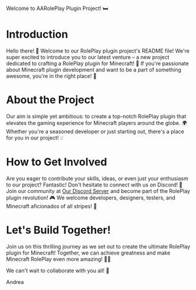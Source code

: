 Welcome to AARolePlay Plugin Project! 🛏️

# Introduction
Hello there! 👋 Welcome to our RolePlay plugin project's README file! We're super excited to introduce you to our latest venture – a new project dedicated to crafting a RolePlay plugin for Minecraft! 🎉 If you're passionate about Minecraft plugin development and want to be a part of something awesome, you're in the right place! 🚀

# About the Project
Our aim is simple yet ambitious: to create a top-notch RolePlay plugin that elevates the gaming experience for Minecraft players around the globe. 🌍 Whether you're a seasoned developer or just starting out, there's a place for you in our project! 💡

# How to Get Involved
Are you eager to contribute your skills, ideas, or even just your enthusiasm to our project? Fantastic! Don't hesitate to connect with us on Discord! 📣 Join our community at [Our Discord Server](https://discord.gg/sKAe2gmbwq) and become part of the RolePlay plugin revolution! 🎮 We welcome developers, designers, testers, and Minecraft aficionados of all stripes! 🙌

# Let's Build Together!
Join us on this thrilling journey as we set out to create the ultimate RolePlay plugin for Minecraft! Together, we can achieve greatness and make Minecraft RolePlay even more amazing! 💪✨

We can't wait to collaborate with you all! 🌟

Andrea
